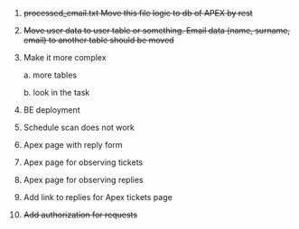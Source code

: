 1. ~~processed_email.txt 
Move this file logic to db of APEX by rest~~
2. ~~Move user data to user table or something. Email data
   (name, surname, email) to another table should
be moved~~
3. Make it more complex

   a. more tables

   b. look in the task
4. BE deployment
5. Schedule scan does not work
6. Apex page with reply form
7. Apex page for observing tickets
8. Apex page for observing replies
9. Add link to replies for Apex tickets page
10. ~~Add authorization for requests~~